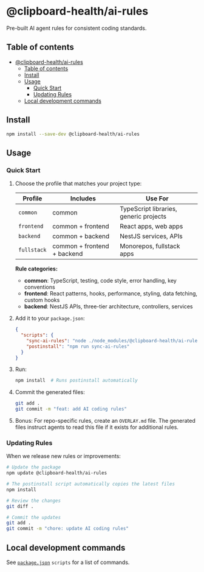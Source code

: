 # @clipboard-health/ai-rules

Pre-built AI agent rules for consistent coding standards.

## Table of contents

- [@clipboard-health/ai-rules](#clipboard-healthai-rules)
  - [Table of contents](#table-of-contents)
  - [Install](#install)
  - [Usage](#usage)
    - [Quick Start](#quick-start)
    - [Updating Rules](#updating-rules)
  - [Local development commands](#local-development-commands)

## Install

```bash
npm install --save-dev @clipboard-health/ai-rules
```

## Usage

### Quick Start

1. Choose the profile that matches your project type:

   | Profile     | Includes                    | Use For                                |
   | ----------- | --------------------------- | -------------------------------------- |
   | `common`    | common                      | TypeScript libraries, generic projects |
   | `frontend`  | common + frontend           | React apps, web apps                   |
   | `backend`   | common + backend            | NestJS services, APIs                  |
   | `fullstack` | common + frontend + backend | Monorepos, fullstack apps              |

   **Rule categories:**
   - **common**: TypeScript, testing, code style, error handling, key conventions
   - **frontend**: React patterns, hooks, performance, styling, data fetching, custom hooks
   - **backend**: NestJS APIs, three-tier architecture, controllers, services

2. Add it to your `package.json`:

   ```json
   {
     "scripts": {
       "sync-ai-rules": "node ./node_modules/@clipboard-health/ai-rules/scripts/sync.js [PROFILE_NAME]",
       "postinstall": "npm run sync-ai-rules"
     }
   }
   ```

3. Run:

   ```bash
   npm install  # Runs postinstall automatically
   ```

4. Commit the generated files:

   ```bash
   git add .
   git commit -m "feat: add AI coding rules"
   ```

5. Bonus: For repo-specific rules, create an `OVERLAY.md` file. The generated files instruct agents to read this file if it exists for additional rules.

### Updating Rules

When we release new rules or improvements:

```bash
# Update the package
npm update @clipboard-health/ai-rules

# The postinstall script automatically copies the latest files
npm install

# Review the changes
git diff .

# Commit the updates
git add .
git commit -m "chore: update AI coding rules"
```

## Local development commands

See [`package.json`](./package.json) `scripts` for a list of commands.
